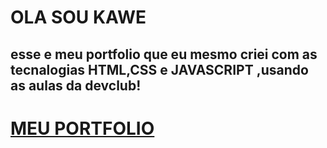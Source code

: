 <h1>OLA SOU KAWE </h1>
<h2>esse e meu portfolio que eu mesmo criei com as tecnalogias HTML,CSS e JAVASCRIPT ,usando as aulas da devclub!</h2>
<h1> <a href="https://kawe-rafael.github.io/MEU-PORTFOLIO/">MEU PORTFOLIO</a> </h1>




